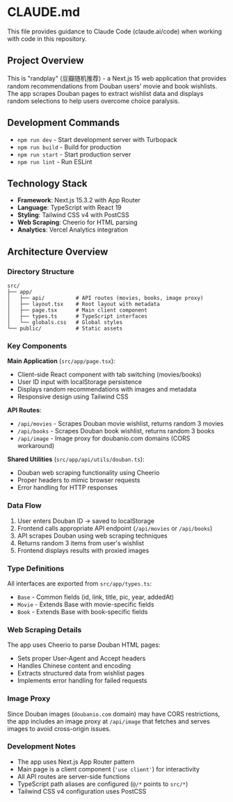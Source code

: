 # CLAUDE.md

This file provides guidance to Claude Code (claude.ai/code) when working with code in this repository.

## Project Overview

This is "randplay" (豆瓣随机推荐) - a Next.js 15 web application that provides random recommendations from Douban users' movie and book wishlists. The app scrapes Douban pages to extract wishlist data and displays random selections to help users overcome choice paralysis.

## Development Commands

- `npm run dev` - Start development server with Turbopack
- `npm run build` - Build for production  
- `npm run start` - Start production server
- `npm run lint` - Run ESLint

## Technology Stack

- **Framework**: Next.js 15.3.2 with App Router
- **Language**: TypeScript with React 19
- **Styling**: Tailwind CSS v4 with PostCSS
- **Web Scraping**: Cheerio for HTML parsing
- **Analytics**: Vercel Analytics integration

## Architecture Overview

### Directory Structure
```
src/
├── app/
│   ├── api/          # API routes (movies, books, image proxy)
│   ├── layout.tsx    # Root layout with metadata
│   ├── page.tsx      # Main client component
│   ├── types.ts      # TypeScript interfaces
│   └── globals.css   # Global styles
└── public/           # Static assets
```

### Key Components

**Main Application** (`src/app/page.tsx`):
- Client-side React component with tab switching (movies/books)
- User ID input with localStorage persistence
- Displays random recommendations with images and metadata
- Responsive design using Tailwind CSS

**API Routes**:
- `/api/movies` - Scrapes Douban movie wishlist, returns random 3 movies
- `/api/books` - Scrapes Douban book wishlist, returns random 3 books  
- `/api/image` - Image proxy for doubanio.com domains (CORS workaround)

**Shared Utilities** (`src/app/api/utils/douban.ts`):
- Douban web scraping functionality using Cheerio
- Proper headers to mimic browser requests
- Error handling for HTTP responses

### Data Flow

1. User enters Douban ID → saved to localStorage
2. Frontend calls appropriate API endpoint (`/api/movies` or `/api/books`)
3. API scrapes Douban using web scraping techniques
4. Returns random 3 items from user's wishlist
5. Frontend displays results with proxied images

### Type Definitions

All interfaces are exported from `src/app/types.ts`:
- `Base` - Common fields (id, link, title, pic, year, addedAt)
- `Movie` - Extends Base with movie-specific fields
- `Book` - Extends Base with book-specific fields

### Web Scraping Details

The app uses Cheerio to parse Douban HTML pages:
- Sets proper User-Agent and Accept headers
- Handles Chinese content and encoding
- Extracts structured data from wishlist pages
- Implements error handling for failed requests

### Image Proxy

Since Douban images (`doubanio.com` domain) may have CORS restrictions, the app includes an image proxy at `/api/image` that fetches and serves images to avoid cross-origin issues.

### Development Notes

- The app uses Next.js App Router pattern
- Main page is a client component (`'use client'`) for interactivity
- All API routes are server-side functions
- TypeScript path aliases are configured (`@/*` points to `src/*`)
- Tailwind CSS v4 configuration uses PostCSS